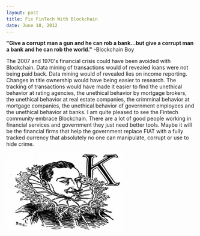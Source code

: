 ```yaml
---
layout: post
title: Fix FinTech With Blockchain
date: June 18, 2012
--- 
```


**"Give a corrupt man a gun and he can rob a bank...but give a corrupt man a bank**
**and he can rob the world."** -Blockchain Boy

The 2007 and 1970's financial crisis could have been avoided with Blockchain.  Data mining of transactions would of revealed loans were not being paid back. Data mining would of revealed lies on income reporting. Changes in title ownership would have being easier to research. The tracking of transactions would have made it easier to find the unethical behavior at rating agencies, the unethical behavior by mortgage brokers, the unethical behavior at real estate companies, the crimminal behavior at mortgage companies, the unethical behavior of government employees and the unethical behavior at banks. I am quite pleased to see the Fintech community embrace Blockchain.  There are a lot of good people working in financial services and government they just need better tools. Maybe it will be the financial firms that help the government replace FIAT with a fully tracked currency that absolutely no one can manipulate, corrupt or use to hide crime.

![](../images/bankster_king.jpg)






